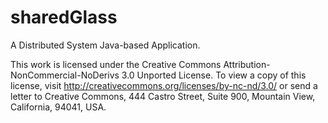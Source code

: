 sharedGlass
===========
A Distributed System Java-based Application.


This work is licensed under the Creative Commons Attribution-NonCommercial-NoDerivs 3.0 Unported License. 
To view a copy of this license, visit http://creativecommons.org/licenses/by-nc-nd/3.0/ 
or send a letter to Creative Commons, 444 Castro Street, Suite 900, Mountain View, California, 94041, USA.
